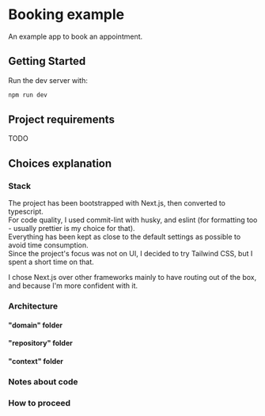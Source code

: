 # Booking example

An example app to book an appointment.



## Getting Started

Run the dev server with:

```bash
npm run dev
```

## Project requirements

TODO

## Choices explanation

### Stack

The project has been bootstrapped with Next.js, then converted to typescript.  
For code quality, I used commit-lint with husky, and eslint (for formatting too - usually prettier is my choice for that).  
Everything has been kept as close to the default settings as possible to avoid time consumption.  
Since the project's focus was not on UI, I decided to try Tailwind CSS, but I spent a short time on that.  

I chose Next.js over other frameworks mainly to have routing out of the box, and because I'm more confident with it.

### Architecture

#### "domain" folder
#### "repository" folder
#### "context" folder

### Notes about code

### How to proceed
